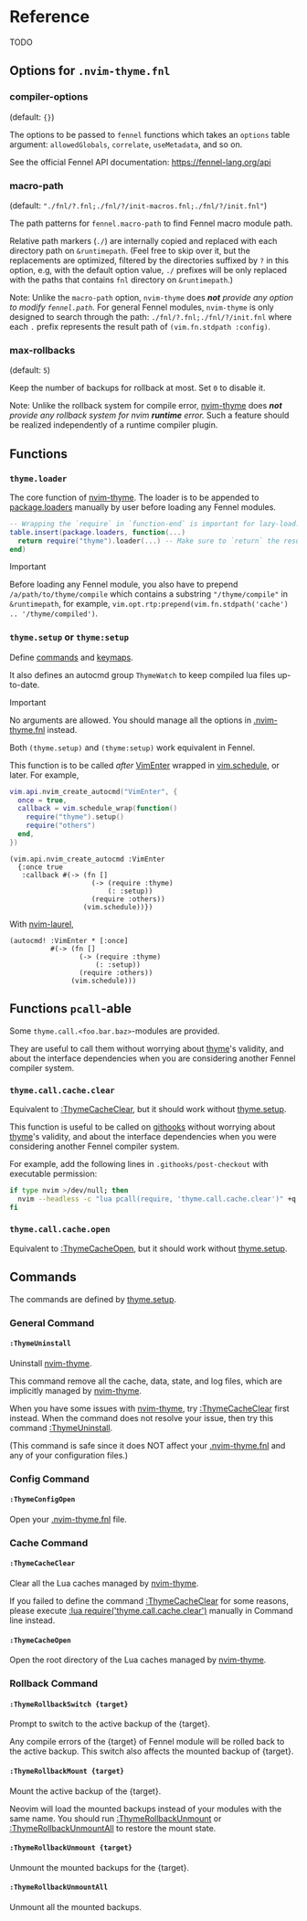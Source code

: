 # Reference

TODO

<!-- panvimdoc-ignore-start -->

## Options for `.nvim-thyme.fnl`

<!-- panvimdoc-ignore-end -->
<!-- panvimdoc-include-comment
options ~                                                     *thyme-options*
.nvim-thyme.fnl ~                                           *.nvim-thyme.fnl*
-->

### compiler-options

(default: `{}`)

The options to be passed to `fennel` functions which takes an `options` table
argument: `allowedGlobals`, `correlate`, `useMetadata`, and so on.

See the official Fennel API documentation: <https://fennel-lang.org/api>

### macro-path

(default: `"./fnl/?.fnl;./fnl/?/init-macros.fnl;./fnl/?/init.fnl"`)

The path patterns for `fennel.macro-path` to find Fennel macro module path.

Relative path markers (`./`) are internally copied and replaced with each
directory path on `&runtimepath`.
(Feel free to skip over it, but the replacements are optimized, filtered by
the directories suffixed by `?` in this option, e.g, with the default option
value, `./` prefixes will be only replaced with the paths that contains `fnl`
directory on `&runtimepath`.)

Note: Unlike the `macro-path` option, `nvim-thyme` does _**not** provide any
option to modify `fennel.path`._ For general Fennel modules, `nvim-thyme` is
only designed to search through the path:
`./fnl/?.fnl;./fnl/?/init.fnl` where each `.` prefix represents the result
path of `(vim.fn.stdpath :config)`.

### max-rollbacks

(default: `5`)

Keep the number of backups for rollback at most. Set `0` to disable it.

Note: Unlike the rollback system for compile error, [nvim-thyme][] does
_**not** provide any rollback system for nvim **runtime** error._
Such a feature should be realized independently of a runtime compiler plugin.

## Functions

### `thyme.loader`

The core function of [nvim-thyme][].
The loader is to be appended to [package.loaders] manually by user
before loading any Fennel modules.

```lua
-- Wrapping the `require` in `function-end` is important for lazy-load.
table.insert(package.loaders, function(...)
  return require("thyme").loader(...) -- Make sure to `return` the result!
end)
```

> [!IMPORTANT]
> Before loading any Fennel module,
> you also have to prepend `/a/path/to/thyme/compile`
> which contains a substring `"/thyme/compile"`
> in `&runtimepath`, for example,
> `vim.opt.rtp:prepend(vim.fn.stdpath('cache') .. '/thyme/compiled')`.

<!-- panvimdoc-ignore-start -->

### `thyme.setup` or `thyme:setup`

<!-- panvimdoc-ignore-end -->
<!-- panvimdoc-include-comment
thyme.setup                                                     *thyme.setup*
thyme:setup                                                     *thyme:setup*
-->

Define [commands](#commands) and [keymaps](#keymaps).

It also defines an autocmd group `ThymeWatch` to keep compiled lua files
up-to-date.

> [!IMPORTANT]
> No arguments are allowed. You should manage all the options in [.nvim-thyme.fnl][] instead.

Both `(thyme.setup)` and `(thyme:setup)` work equivalent in Fennel.

This function is to be called
_after_ [VimEnter][] wrapped in [vim.schedule][],
or later.
For example,

```lua
vim.api.nvim_create_autocmd("VimEnter", {
  once = true,
  callback = vim.schedule_wrap(function()
    require("thyme").setup()
    require("others")
  end,
})
```

```fennel
(vim.api.nvim_create_autocmd :VimEnter
  {:once true
   :callback #(-> (fn []
                    (-> (require :thyme)
                        (: :setup))
                    (require :others))
                  (vim.schedule))})
```

With [nvim-laurel][],

```fennel
(autocmd! :VimEnter * [:once]
          #(-> (fn []
                 (-> (require :thyme)
                     (: :setup))
                 (require :others))
               (vim.schedule)))
```

## Functions `pcall`-able

Some `thyme.call.<foo.bar.baz>`-modules are provided.

They are useful to call them
without worrying about [thyme]'s validity,
and about the interface dependencies
when you are considering another Fennel compiler system.

### `thyme.call.cache.clear`

Equivalent to [:ThymeCacheClear][], but it should work without [thyme.setup].

This function is useful to be called
on [githooks](https://git-scm.com/docs/githooks)
without worrying about [thyme]'s validity,
and about the interface dependencies
when you were considering another Fennel compiler system.

For example, add the following lines in `.githooks/post-checkout`
with executable permission:

```sh
if type nvim >/dev/null; then
  nvim --headless -c "lua pcall(require, 'thyme.call.cache.clear')" +q
fi
```

### `thyme.call.cache.open`

Equivalent to [:ThymeCacheOpen][], but it should work without [thyme.setup].

## Commands

The commands are defined by [thyme.setup][].

### General Command

#### `:ThymeUninstall`

Uninstall [nvim-thyme][].

This command remove all the cache, data, state, and log files,
which are implicitly managed by [nvim-thyme][].

When you have some issues with [nvim-thyme][],
try [:ThymeCacheClear][] first instead.
When the command does not resolve your issue,
then try this command [:ThymeUninstall][].

(This command is safe
since it does NOT affect your [.nvim-thyme.fnl][] and any of your configuration files.)

### Config Command

#### `:ThymeConfigOpen`

Open your [.nvim-thyme.fnl][] file.

### Cache Command

#### `:ThymeCacheClear`

Clear all the Lua caches managed by [nvim-thyme][].

If you failed to define the command [:ThymeCacheClear][] for some reasons,
please execute [:lua require('thyme.call.cache.clear')](#thyme-call-cache-clear)
manually in Command line instead.

#### `:ThymeCacheOpen`

Open the root directory of the Lua caches managed by [nvim-thyme][].

### Rollback Command

#### `:ThymeRollbackSwitch {target}`

Prompt to switch to the active backup of the {target}.

Any compile errors of the {target} of Fennel module will be rolled back to the active backup.
This switch also affects the mounted backup of {target}.

#### `:ThymeRollbackMount {target}`

Mount the active backup of the {target}.

Neovim will load the mounted backups instead of your modules with the same name.
You should run [:ThymeRollbackUnmount][] or [:ThymeRollbackUnmountAll][]
to restore the mount state.

#### `:ThymeRollbackUnmount {target}`

Unmount the mounted backups for the {target}.

#### `:ThymeRollbackUnmountAll`

Unmount all the mounted backups.

[package.loaders]: https://www.lua.org/manual/5.1/manual.html#pdf-package.loaders
[VimEnter]: https://neovim.io/doc/user/autocmd.html#VimEnter
[vim.schedule]: https://neovim.io/doc/user/lua.html#vim.schedule()
[nvim-thyme]: https://github.com/aileot/nvim-thyme
[thyme]: https://github.com/aileot/nvim-thyme
[nvim-laurel]: https://github.com/aileot/nvim-laurel
[.nvim-thyme.fnl]: #options-for-nvim-thymefnl
[thyme.setup]: #thymesetup-or-thymesetup
[:ThymeUninstall]: #thymeuninstall
[:ThymeCacheOpen]: #thymecacheopen
[:ThymeCacheClear]: #thymecacheclear
[:ThymeRollbackUnmount]: #thymerollbackunmount-target
[:ThymeRollbackUnmountAll]: #thymerollbackunmountall
